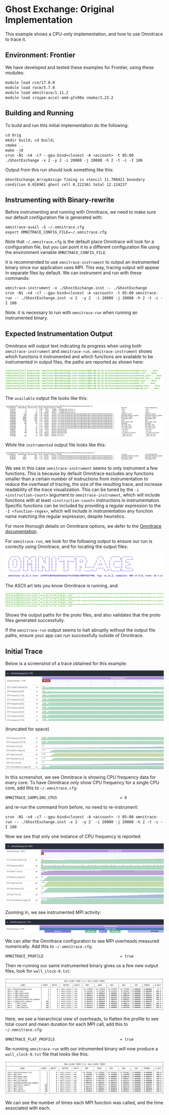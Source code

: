 # Ghost Exchange: Original Implementation

This example shows a CPU-only implementation, and how to use Omnitrace to trace it.

## Environment: Frontier

We have developed and tested these examples for Frontier, using these modules:

```
module load cce/17.0.0
module load rocm/5.7.0
module load omnitrace/1.11.2
module load craype-accel-amd-gfx90a cmake/3.23.2
```

## Building and Running

To build and run this initial implementation do the following:

```
cd Orig
mkdir build; cd build;
cmake ..
make -j8
srun -N1 -n4 -c7 --gpu-bind=closest -A <account> -t 05:00 ./GhostExchange -x 2 -y 2 -i 20000 -j 20000 -h 2 -t -c -I 100
```

Output from this run should look something like this:

```
GhostExchange_ArrayAssign Timing is stencil 11.700421 boundary condition 0.026961 ghost cell 0.222361 total 12.124237
```

## Instrumenting with Binary-rewrite

Before instrumenting and running with Omnitrace, we need to make sure our default configuration file is generated with:

```
omnitrace-avail -G ~/.omnitrace.cfg
export OMNITRACE_CONFIG_FILE=~/.omnitrace.cfg
```

Note that `~/.omnitrace.cfg` is the default place Omnitrace will look for a configuration file, but 
you can point it to a different configuration file using the environment variable `OMNITRACE_CONFIG_FILE`.

It is recommended to use `omnitrace-instrument` to output an instrumented binary since our application uses MPI. This way, tracing output will appear in separate files by default. We can instrument and run with these commands:

```
omnitrace-instrument -o ./GhostExchange.inst -- ./GhostExchange
srun -N1 -n4 -c7 --gpu-bind=closest -A <account> -t 05:00 omnitrace-run -- ./GhostExchange.inst -x 2  -y 2  -i 20000 -j 20000 -h 2 -t -c -I 100
```

Note: it is necessary to run with `omnitrace-run` when running an instrumented binary.

## Expected Instrumentation Output

Omnitrace will output text indicating its progress when using both `omnitrace-instrument` and
`omnitrace-run`. `omnitrace-instrument` shows which functions it instrumented and which functions are available to be instrumented in output files, the paths are reported as shown here:

<p><img src="instrument_output.png"/></p>

The `available` output file looks like this:

<p><img src="available.png"/></p>

While the `instrumented` output file looks like this:

<p><img src="instrumented.png"/></p>

We see in this case `omnitrace-instrument` seems to only instrument a few functions. This is because 
by default Omnitrace excludes any functions smaller than a certain number of instructions from instrumentation to reduce the overhead of tracing, the size of the resulting trace, and increase readability of the trace visualization. This can be tuned by the `-i <instruction-count>` argument to `omnitrace-instrument`, which will include functions with at least `<instruction-count>` instructions in instrumentation. Specific functions can be included by providing a regular expression to the `-I <function-regex>`, which will include in instrumentation any function name matching the regular expression, despite heuristics.

For more thorough details on Omnitrace options, we defer to the [Omnitrace documentation](rocm.github.io/omnitrace).

For `omnitrace-run`, we look for the following output to ensure our run is correctly using Omnitrace, and for locating the output files:

<p><img src="ascii_omni.png"/></p>

The ASCII art lets you know Omnitrace is running, and:

<p><img src="output_paths.png"/></p>

Shows the output paths for the proto files, and also validates that the proto files generated successfully.

If the `omnitrace-run` output seems to halt abruptly without the output file paths, ensure your app 
can run successfully outside of Omnitrace.

## Initial Trace

Below is a screenshot of a trace obtained for this example:
<p><img src="orig_0.png"/></p>
(truncated for space)
<p><img src="orig_1.png"/></p>

In this screenshot, we see Omnitrace is showing CPU frequency data for every core.
To have Omnitrace only show CPU frequency for a single CPU core, add this to `~/.omnitrace.cfg`:

```
OMNITRACE_SAMPLING_CPUS                            = 0
```

and re-run the command from before, no need to re-instrument:

```
srun -N1 -n4 -c7 --gpu-bind=closest -A <account> -t 05:00 omnitrace-run -- ./GhostExchange.inst -x 2  -y 2  -i 20000 -j 20000 -h 2 -t -c -I 100
```

Now we see that only one instance of CPU frequency is reported:

<p><img src="orig_3_sample_1cpu.png"/></p>

Zooming in, we see instrumented MPI activity:

<p><img src="orig_2_zoom_in.png"/></p>

We can alter the Omnitrace configuration to see MPI overheads measured numerically. Add this to `~/.omnitrace.cfg`:

```
OMNITRACE_PROFILE                                  = true
```

Then re-running our same instrumented binary gives us a few new output files, look for `wall_clock-0.txt`:

<p><img src="profile.png"/></p>

Here, we see a hierarchical view of overheads, to flatten the profile to see total count and mean duration for each MPI call, add this to `~/.omnitrace.cfg`:

```
OMNITRACE_FLAT_PROFILE                             = true
```

Re-running `omnitrace-run` with our intrumented binary will now produce a `wall_clock-0.txt` file that looks like this:

<p><img src="flat_profile.png"/></p>

We can see the number of times each MPI function was called, and the time associated with each.
